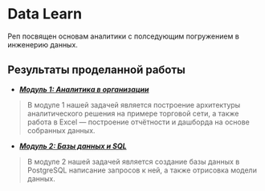 # Data Learn
Реп посвящен основам аналитики с полседующим погружением в инженерию данных.
## Результаты проделанной работы
- ***[Модуль 1: Аналитика в организации](DE-101/Module1)***

> В модуле 1 нашей задачей является построение архитектуры аналитического решения на примере торговой сети, а также работа в Excel — построение отчётности и дашборда на основе собранных данных.

- ***[Модуль 2: Базы данных и SQL](DE-101/Module2)***

> В модуле 2 нашей задачей является создание базы данных в PostgreSQL написание запросов к ней, а также отрисовка модели данных.
